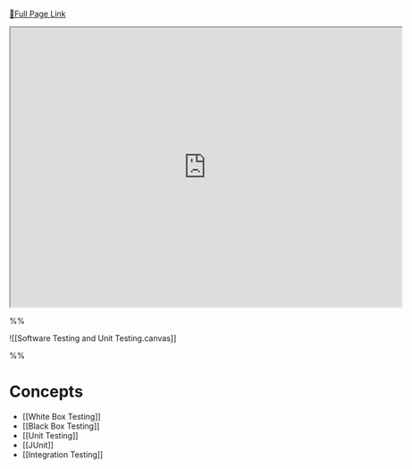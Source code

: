 [🔗Full Page Link](http://server.isaacklugman.com/programming-II/software-testing-and-unit-testing.html)

<iframe src="http://server.isaacklugman.com/programming-II/software-testing-and-unit-testing.html" width="700px" height="500px"></iframe>

%%

![[Software Testing and Unit Testing.canvas]]

%%
# Concepts

- [[White Box Testing]]
- [[Black Box Testing]]
- [[Unit Testing]]
- [[JUnit]]
- [[Integration Testing]]